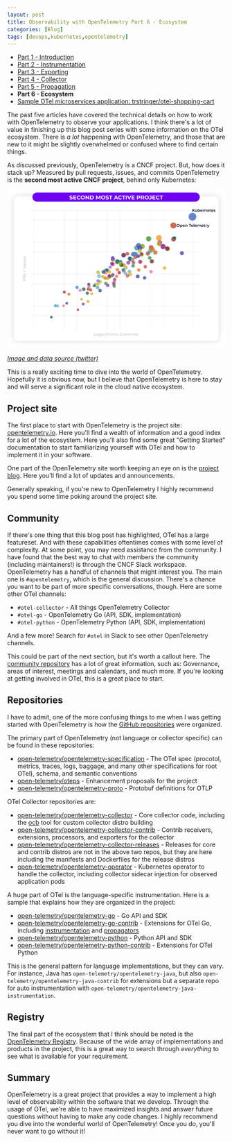 ```yaml
---
layout: post
title: Observability with OpenTelemetry Part 6 - Ecosystem
categories: [Blog]
tags: [devops,kubernetes,opentelemetry]
---
```


* [Part 1 - Introduction](https://trstringer.com/otel-part1-intro/)
* [Part 2 - Instrumentation](https://trstringer.com/otel-part2-instrumentation/)
* [Part 3 - Exporting](https://trstringer.com/otel-part3-export/)
* [Part 4 - Collector](https://trstringer.com/otel-part4-collector/)
* [Part 5 - Propagation](https://trstringer.com/otel-part5-propagation/)
* **Part 6 - Ecosystem**
* [Sample OTel microservices application: trstringer/otel-shopping-cart](https://github.com/trstringer/otel-shopping-cart)

The past five articles have covered the technical details on how to work with OpenTelemetry to observe your applications. I think there's a lot of value in finishing up this blog post series with some information on the OTel ecosystem. There is *a lot* happening with OpenTelemetry, and those that are new to it might be slightly overwhelmed or confused where to find certain things.

As discussed previously, OpenTelemetry is a CNCF project. But, how does it stack up? Measured by pull requests, issues, and commits OpenTelemetry is the **second most active CNCF project**, behind only Kubernetes:

![OTel growth](../images/otel-ecosystem2.png)

*[Image and data source (twitter)](https://twitter.com/hab_mic/status/1557012045677092866?s=20&t=-Chw2r-CBO6W2gVTRlZgyw)*

This is a really exciting time to dive into the world of OpenTelemetry. Hopefully it is obvious now, but I believe that OpenTelemetry is here to stay and will serve a significant role in the cloud native ecosystem.

## Project site

The first place to start with OpenTelemetry is the project site: [opentelemetry.io](https://opentelemetry.io/). Here you'll find a wealth of information and a good index for a lot of the ecosystem. Here you'll also find some great "Getting Started" documentation to start familiarizing yourself with OTel and how to implement it in your software.

One part of the OpenTelemetry site worth keeping an eye on is the [project blog](https://opentelemetry.io/blog/). Here you'll find a lot of updates and announcements.

Generally speaking, if you're new to OpenTelemetry I highly recommend you spend some time poking around the project site.

## Community

If there's one thing that this blog post has highlighted, OTel has a large featureset. And with these capabilities oftentimes comes with some level of complexity. At some point, you may need assistance from the community. I have found that the best way to chat with members the community (including maintainers!) is through the CNCF Slack workspace. OpenTelemetry has a handful of channels that might interest you. The main one is `#opentelemetry`, which is the general discussion. There's a chance you want to be part of more specific conversations, though. Here are some other OTel channels:

* `#otel-collector` - All things OpenTelemetry Collector
* `#otel-go` - OpenTelemetry Go (API, SDK, implementation)
* `#otel-python` - OpenTelemetry Python (API, SDK, implementation)

And a few more! Search for `#otel` in Slack to see other OpenTelemetry channels.

This could be part of the next section, but it's worth a callout here. The [community repository](https://github.com/open-telemetry/community) has a lot of great information, such as: Governance, areas of interest, meetings and calendars, and much more. If you're looking at getting involved in OTel, this is a great place to start.

## Repositories

I have to admit, one of the more confusing things to me when I was getting started with OpenTelemetry is how the [GitHub repositories](https://github.com/open-telemetry) were organized.

The primary part of OpenTelemetry (not language or collector specific) can be found in these repositories:

* [open-telemetry/opentelemetry-specification](https://github.com/open-telemetry/opentelemetry-specification) - The OTel spec (procotol, metrics, traces, logs, baggage, and many other specifications for root OTel), schema, and semantic conventions
* [open-telemetry/oteps](https://github.com/open-telemetry/oteps) - Enhancement proposals for the project
* [open-telemetry/opentelemetry-proto](https://github.com/open-telemetry/opentelemetry-proto) - Protobuf definitions for OTLP

OTel Collector repositories are:

* [open-telemetry/opentelemetry-collector](https://github.com/open-telemetry/opentelemetry-collector) - Core collector code, including the [ocb](https://github.com/open-telemetry/opentelemetry-collector/tree/main/cmd/builder) tool for custom collector distro building
* [open-telemetry/opentelemetry-collector-contrib](https://github.com/open-telemetry/opentelemetry-collector-contrib) - Contrib receivers, extensions, processors, and exporters for the collector
* [open-telemetry/opentelemetry-collector-releases](https://github.com/open-telemetry/opentelemetry-collector-releases) - Releases for core and contrib distros are not in the above two repos, but they are here including the manifests and Dockerfiles for the release distros
* [open-telemetry/opentelemetry-operator](https://github.com/open-telemetry/opentelemetry-operator) - Kubernetes operator to handle the collector, including collector sidecar injection for observed application pods

A huge part of OTel is the language-specific instrumentation. Here is a sample that explains how they are organized in the project:

* [open-telemetry/opentelemetry-go](https://github.com/open-telemetry/opentelemetry-go) - Go API and SDK
* [open-telemetry/opentelemetry-go-contrib](https://github.com/open-telemetry/opentelemetry-go-contrib) - Extensions for OTel Go, including [instrumentation](https://github.com/open-telemetry/opentelemetry-go-contrib/tree/main/instrumentation) and [propagators](https://github.com/open-telemetry/opentelemetry-go-contrib/tree/main/propagators)
* [open-telemetry/opentelemetry-python](https://github.com/open-telemetry/opentelemetry-python) - Python API and SDK
* [open-telemetry/opentelemetry-python-contrib](https://github.com/open-telemetry/opentelemetry-python-contrib) - Extensions for OTel Python

This is the general pattern for language implementations, but they can vary. For instance, Java has `open-telemetry/opentelemetry-java`, but also `open-telemetry/opentelemetry-java-contrib` for extensions but a separate repo for auto instrumentation with `open-telemetry/opentelemetry-java-instrumentation`.

## Registry

The final part of the ecosystem that I think should be noted is the [OpenTelemetry Registry](https://opentelemetry.io/registry/). Because of the wide array of implementations and products in the project, this is a great way to search through *everything* to see what is available for your requirement.

## Summary

OpenTelemetry is a great project that provides a way to implement a high level of observability within the software that we develop. Through the usage of OTel, we're able to have maximized insights and answer future questions without having to make any code changes. I highly recommend you dive into the wonderful world of OpenTelemetry! Once you do, you'll never want to go without it!
